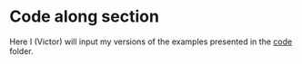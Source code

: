 # Code along section
Here I (Victor) will input my versions of the examples presented in the [code](../code/) folder.